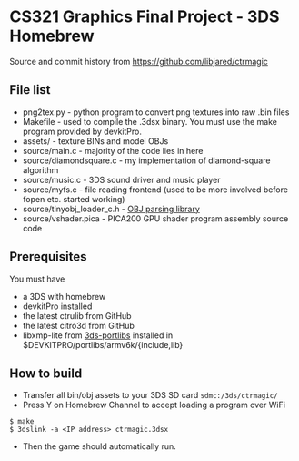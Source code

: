 # CS321 Graphics Final Project - 3DS Homebrew
Source and commit history from https://github.com/libjared/ctrmagic

## File list
- png2tex.py - python program to convert png textures into raw .bin files
- Makefile - used to compile the .3dsx binary. You must use the make program provided by devkitPro.
- assets/ - texture BINs and model OBJs
- source/main.c - majority of the code lies in here
- source/diamondsquare.c - my implementation of diamond-square algorithm
- source/music.c - 3DS sound driver and music player
- source/myfs.c - file reading frontend (used to be more involved before fopen etc. started working)
- source/tinyobj_loader_c.h - [OBJ parsing library](https://github.com/syoyo/tinyobjloader-c)
- source/vshader.pica - PICA200 GPU shader program assembly source code

## Prerequisites
You must have

- a 3DS with homebrew
- devkitPro installed
- the latest ctrulib from GitHub
- the latest citro3d from GitHub
- libxmp-lite from [3ds-portlibs](https://github.com/devkitPro/3ds_portlibs) installed in $DEVKITPRO/portlibs/armv6k/{include,lib}

## How to build
- Transfer all bin/obj assets to your 3DS SD card `sdmc:/3ds/ctrmagic/`
- Press Y on Homebrew Channel to accept loading a program over WiFi

```
$ make
$ 3dslink -a <IP address> ctrmagic.3dsx
```

- Then the game should automatically run.
